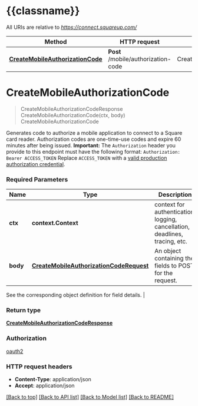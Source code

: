 # {{classname}}

All URIs are relative to *https://connect.squareup.com/*

Method | HTTP request | Description
------------- | ------------- | -------------
[**CreateMobileAuthorizationCode**](MobileAuthorizationApi.md#CreateMobileAuthorizationCode) | **Post** /mobile/authorization-code | CreateMobileAuthorizationCode

# **CreateMobileAuthorizationCode**
> CreateMobileAuthorizationCodeResponse CreateMobileAuthorizationCode(ctx, body)
CreateMobileAuthorizationCode

Generates code to authorize a mobile application to connect to a Square card reader.  Authorization codes are one-time-use codes and expire 60 minutes after being issued.  __Important:__ The `Authorization` header you provide to this endpoint must have the following format:  ``` Authorization: Bearer ACCESS_TOKEN ```  Replace `ACCESS_TOKEN` with a [valid production authorization credential](https://developer.squareup.com/docs/build-basics/access-tokens).

### Required Parameters

Name | Type | Description  | Notes
------------- | ------------- | ------------- | -------------
 **ctx** | **context.Context** | context for authentication, logging, cancellation, deadlines, tracing, etc.
  **body** | [**CreateMobileAuthorizationCodeRequest**](CreateMobileAuthorizationCodeRequest.md)| An object containing the fields to POST for the request.

See the corresponding object definition for field details. | 

### Return type

[**CreateMobileAuthorizationCodeResponse**](CreateMobileAuthorizationCodeResponse.md)

### Authorization

[oauth2](../README.md#oauth2)

### HTTP request headers

 - **Content-Type**: application/json
 - **Accept**: application/json

[[Back to top]](#) [[Back to API list]](../README.md#documentation-for-api-endpoints) [[Back to Model list]](../README.md#documentation-for-models) [[Back to README]](../README.md)

